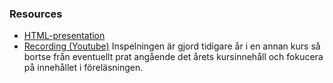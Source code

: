 ### Resources
- [HTML-presentation](https://gitcdn.link/repo/1dv032/syllabus/master/lectures/07_monitering/index.html)
- [Recording (Youtube)](https://youtu.be/94XMsI2OqvM?list=PLSWJPPj5sKmomUa_KTF5E91wwHx6BcUXP&t=1212)
Inspelningen är gjord tidigare år i en annan kurs så bortse från eventuellt prat angående det årets kursinnehåll och fokucera på innehållet i föreläsningen.